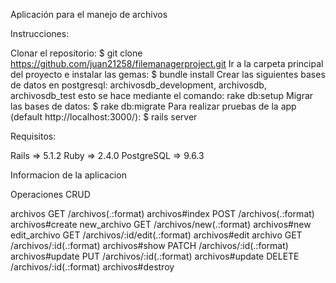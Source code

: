 Aplicación para el manejo de archivos

Instrucciones:

Clonar el repositorio: $ git clone https://github.com/juan21258/filemanagerproject.git
Ir a la carpeta principal del proyecto e instalar las gemas: $ bundle install
Crear las siguientes bases de datos en postgresql: archivosdb_development, archivosdb, archivosdb_test
esto se hace mediante el comando: rake db:setup
Migrar las bases de datos: $ rake db:migrate
Para realizar pruebas de la app (default http://localhost:3000/): $ rails server

Requisitos:

Rails => 5.1.2 Ruby => 2.4.0 PostgreSQL => 9.6.3

Informacion de la aplicacion

Operaciones CRUD

archivos     GET    /archivos(.:format)          archivos#index
             POST   /archivos(.:format)          archivos#create
new_archivo  GET    /archivos/new(.:format)      archivos#new
edit_archivo GET    /archivos/:id/edit(.:format) archivos#edit
     archivo GET    /archivos/:id(.:format)      archivos#show
             PATCH  /archivos/:id(.:format)      archivos#update
             PUT    /archivos/:id(.:format)      archivos#update
             DELETE /archivos/:id(.:format)      archivos#destroy
